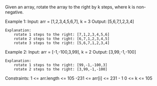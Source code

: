 Given an array, rotate the array to the right by k steps, where k is non-negative.

Example 1:
    Input: arr = [1,2,3,4,5,6,7], k = 3
    Output: [5,6,7,1,2,3,4]

    Explanation:
        rotate 1 steps to the right: [7,1,2,3,4,5,6]
        rotate 2 steps to the right: [6,7,1,2,3,4,5]
        rotate 3 steps to the right: [5,6,7,1,2,3,4]

Example 2:
    Input: arr = [-1,-100,3,99], k = 2
    Output: [3,99,-1,-100]

    Explanation:
        rotate 1 steps to the right: [99,-1,-100,3]
        rotate 2 steps to the right: [3,99,-1,-100]

Constraints:
    1 <= arr.length <= 105
    -231 <= arr[i] <= 231 - 1
    0 <= k <= 105
